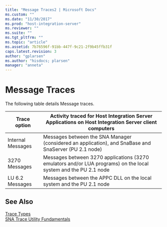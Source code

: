 ```yaml
---
title: "Message Traces2 | Microsoft Docs"
ms.custom: ""
ms.date: "11/30/2017"
ms.prod: "host-integration-server"
ms.reviewer: ""
ms.suite: ""
ms.tgt_pltfrm: ""
ms.topic: "article"
ms.assetid: 7b76596f-91bb-447f-9c21-2f9b45ffb31f
caps.latest.revision: 3
author: "gplarsen"
ms.author: "hisdocs; plarsen"
manager: "anneta"
---
```

# Message Traces
The following table details Message traces.  
  
|Trace option|Activity traced for Host Integration Server Applications on Host Integration Server client computers|  
|------------------|----------------------------------------------------------------------------------------------------------|  
|Internal Messages|Messages between the SNA Manager (considered an application), and SnaBase and SnaServer (PU 2.1 node)|  
|3270 Messages|Messages between 3270 applications (3270 emulators and/or LUA programs) on the local system and the PU 2.1 node|  
|LU 6.2 Messages|Messages between the APPC DLL on the local system and the PU 2.1 node|  
  
## See Also  
 [Trace Types](../core/trace-types1.md)   
 [SNA Trace Utility Fundamentals](../core/sna-trace-utility-fundamentals1.md)